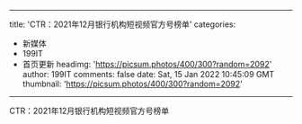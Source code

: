 
---
title: 'CTR：2021年12月银行机构短视频官方号榜单'
categories: 
 - 新媒体
 - 199IT
 - 首页更新
headimg: 'https://picsum.photos/400/300?random=2092'
author: 199IT
comments: false
date: Sat, 15 Jan 2022 10:45:09 GMT
thumbnail: 'https://picsum.photos/400/300?random=2092'
---

<div>   
CTR：2021年12月银行机构短视频官方号榜单  
</div>
            